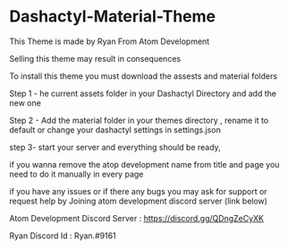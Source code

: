 # Dashactyl-Material-Theme

This Theme is made by Ryan From Atom Development

Selling this theme may result in consequences

To install this theme you must download the assests and material folders

Step 1 - he current assets folder in your Dashactyl Directory and add the new one 

Step 2 - Add the material folder in your themes directory , rename it to default or change your dashactyl settings in settings.json

step 3- start your server and everything should be ready, 

if you wanna remove the atop development name from title and page you need to do it manually in every page

if you have any issues or if there any bugs you may ask for support or request help by Joining atom development discord server (link below) 


Atom Development Discord Server : https://discord.gg/QDngZeCyXK

Ryan Discord Id : Ryan.#9161
